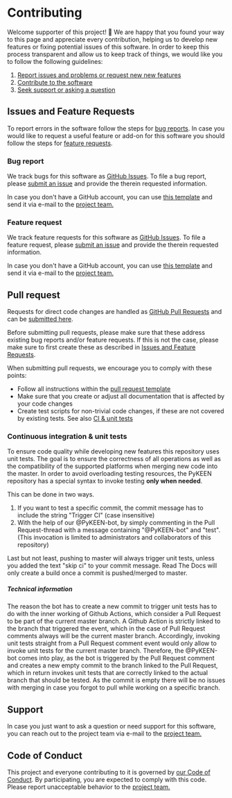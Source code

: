 # Contributing

Welcome supporter of this project! 👋 We are happy that you found your way to this page and appreciate every
contribution, helping us to develop new features or fixing potential issues of this software.
In order to keep this process transparent and allow us to keep track of things, we would like you to follow the
following guidelines:

1. [Report issues and problems or request new new features](#issues-and-feature-requests)
2. [Contribute to the software](#pull-request)
3. [Seek support or asking a question](#support)


## Issues and Feature Requests

To report errors in the software follow the steps for [bug reports](#bug-report). In case you would like to
request a useful feature or add-on for this software you should follow the steps for
[feature requests](#feature-request).


### Bug report

We track bugs for this software as [GitHub Issues](https://guides.github.com/features/issues/).
To file a bug report, please [submit an issue](#https://github.com/pykeen/pykeen/issues/new?assignees=&labels=&template=bug_report.md&title=)
and provide the therein requested information.

In case you don't have a GitHub account, you can use [this template](ISSUE_TEMPLATE/bug_report.md)
and send it via e-mail to the [project team.](project_team.md)


### Feature request

We track feature requests for this software as [GitHub Issues](https://guides.github.com/features/issues/).
To file a feature request, please [submit an issue](#https://github.com/pykeen/pykeen/issues/new?assignees=&labels=&template=feature_request.md&title=)
and provide the therein requested information.

In case you don't have a GitHub account, you can use [this template](ISSUE_TEMPLATE/feature_request.md)
and send it via e-mail to the [project team.](project_team.md)


## Pull request

Requests for direct code changes are handled as
[GitHub Pull Requests](https://help.github.com/articles/about-pull-requests/) and can be
[submitted here](https://github.com/pykeen/pykeen/compare).

Before submitting pull requests, please make sure that these address existing bug reports and/or feature requests. If this
is not the case, please make sure to first create these as described in
[Issues and Feature Requests](#issues-and-feature-requests).

When submitting pull requests, we encourage you to comply with these points:
 - Follow all instructions within the [pull request template](pull_request_template.md)
 - Make sure that you create or adjust all documentation that is affected by your code changes
 - Create test scripts for non-trivial code changes, if these are not covered by existing tests.
 See also [CI & unit tests](#CI-&-unit-tests)


### Continuous integration & unit tests

To ensure code quality while developing new features this repository uses unit tests. The goal is to ensure the
correctness of all operations as well as the compatibility of the supported platforms when merging new code into the
master. In order to avoid overloading testing resources, the PyKEEN repository has a special syntax to invoke testing
**only when needed**.

This can be done in two ways.
1. If you want to test a specific commit, the commit message has to include the string "Trigger CI" (case insensitive) 
2. With the help of our @PyKEEN-bot, by simply commenting in the Pull Request-thread with a message containing 
"@PyKEEN-bot" and "test". (This invocation is limited to administrators and collaborators of this repository)

Last but not least, pushing to master will always trigger unit tests, unless you added the text "skip ci" to
your commit message. Read The Docs will only create a build once a commit is pushed/merged to master.


##### Technical information

The reason the bot has to create a new commit to trigger unit tests has to do with the inner working of Github Actions,
which consider a Pull Request to be part of the current master branch. A Github Action is strictly linked to the branch
that triggered the event, which in the case of Pull Request comments always will be the current master branch.
Accordingly, invoking unit tests straight from a Pull Request comment event would only allow to invoke unit tests for
the current master branch. Therefore, the @PyKEEN-bot comes into play, as the bot is triggered by the
Pull Request comment and creates a new empty commit to the branch linked to the Pull Request, which in return invokes
unit tests that are correctly linked to the actual branch that should be tested. As the commit is empty there will be 
no issues with merging in case you forgot to pull while working on a specific branch.


## Support

In case you just want to ask a question or need support for this software, you can reach out to the project team
via e-mail to the [project team.](project_team.md)


## Code of Conduct

This project and everyone contributing to it is governed by
[our Code of Conduct](CODE_OF_CONDUCT.md).
By participating, you are expected to comply with this code. Please report unacceptable behavior to the
[project team.](project_team.md)
